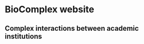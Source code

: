 <!-- Import Vega 3 & Vega-Lite 2 (does not have to be from CDN) -->
  <script src="https://cdn.jsdelivr.net/npm/vega@3"></script>
  <script src="https://cdn.jsdelivr.net/npm/vega-lite@2"></script>
  <!-- Import vega-embed -->
  <script src="https://cdn.jsdelivr.net/npm/vega-embed@3"></script>

# BioComplex website
## Complex interactions between academic institutions

<div id="vis"></div>

<script type="text/javascript">
  var spec = "/affil_radial_static.json";
  vegaEmbed('#vis', spec).then(function(result) {
    // access view as result.view
  }).catch(console.error);
</script>
